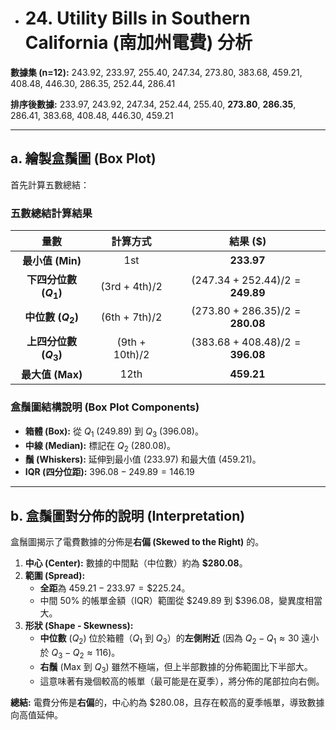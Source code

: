 * # 24. Utility Bills in Southern California (南加州電費) 分析

**數據集 (n=12):** 243.92, 233.97, 255.40, 247.34, 273.80, 383.68, 459.21, 408.48, 446.30, 286.35, 252.44, 286.41

**排序後數據:** 233.97, 243.92, 247.34, 252.44, 255.40, **273.80**, **286.35**, 286.41, 383.68, 408.48, 446.30, 459.21

---

## a. 繪製盒鬚圖 (Box Plot)

首先計算五數總結：

### 五數總結計算結果

| 量數 | 計算方式 | 結果 (\$) |
| :---: | :---: | :---: |
| **最小值 (Min)** | 1st | **233.97** |
| **下四分位數 ($Q_1$)** | (3rd + 4th)/2 | $(247.34 + 252.44)/2 = \mathbf{249.89}$ |
| **中位數 ($Q_2$)** | (6th + 7th)/2 | $(273.80 + 286.35)/2 = \mathbf{280.08}$ |
| **上四分位數 ($Q_3$)** | (9th + 10th)/2 | $(383.68 + 408.48)/2 = \mathbf{396.08}$ |
| **最大值 (Max)** | 12th | **459.21** |

### 盒鬚圖結構說明 (Box Plot Components)

* **箱體 (Box):** 從 $Q_1$ (249.89) 到 $Q_3$ (396.08)。
* **中線 (Median):** 標記在 $Q_2$ (280.08)。
* **鬚 (Whiskers):** 延伸到最小值 (233.97) 和最大值 (459.21)。
* **IQR (四分位距):** $396.08 - 249.89 = 146.19$

---

## b. 盒鬚圖對分佈的說明 (Interpretation)

盒鬚圖揭示了電費數據的分佈是**右偏 (Skewed to the Right)** 的。

1.  **中心 (Center):** 數據的中間點（中位數）約為 **\$280.08**。
2.  **範圍 (Spread):**
    * **全距**為 $459.21 - 233.97 = \$225.24$。
    * 中間 50% 的帳單金額（IQR）範圍從 \$249.89 到 \$396.08，變異度相當大。
3.  **形狀 (Shape - Skewness):**
    * **中位數** ($Q_2$) 位於箱體（$Q_1$ 到 $Q_3$）的**左側附近** (因為 $Q_2 - Q_1 \approx 30$ 遠小於 $Q_3 - Q_2 \approx 116$)。
    * **右鬚** (Max 到 $Q_3$) 雖然不極端，但上半部數據的分佈範圍比下半部大。
    * 這意味著有幾個較高的帳單（最可能是在夏季），將分佈的尾部拉向右側。

**總結:** 電費分佈是**右偏**的，中心約為 \$280.08，且存在較高的夏季帳單，導致數據向高值延伸。

